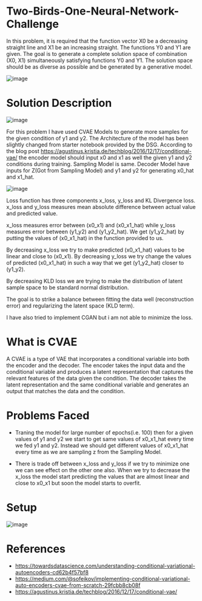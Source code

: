 # Two-Birds-One-Neural-Network-Challenge
In this problem, it is required that the function vector X0 be a decreasing straight line and X1 be an increasing straight. The functions Y0 and Y1 are given. The goal is to generate a complete solution space of combination (X0, X1) simultaneously satisfying functions Y0 and Y1. The solution space should be as diverse as possible and be generated by a generative model.

![image](https://github.com/vaibhavprajapati-22/Two-Birds-One-Neural-Network-Challenge/assets/148644657/544b5be3-e7ed-4838-9dff-5cba007cb22a)

# Solution Description

![image](https://github.com/vaibhavprajapati-22/Two-Birds-One-Neural-Network-Challenge/assets/148644657/6413d38b-898d-4dad-a069-b42f80aa0da3)

For this problem I have used CVAE Models to generate more samples for the given condition of y1 and y2. The Architecture of the model has been slightly changed from starter notebook provided by the DSG. According to the blog post https://agustinus.kristia.de/techblog/2016/12/17/conditional-vae/ the encoder model should input x0 and x1 as well the given y1 and y2 conditions during training. Sampling Model is same. Decoder Model have inputs for Z(Got from Sampling Model) and y1 and y2 for generating x0_hat and x1_hat.

![image](https://github.com/vaibhavprajapati-22/Two-Birds-One-Neural-Network-Challenge/assets/148644657/417e4daf-99a6-4cd2-84d8-85cafbde5300)

Loss function has three components x_loss, y_loss and KL Divergence loss. x_loss and y_loss measures mean absolute difference between actual value and predicted value.

x_loss measures error between (x0_x1) and (x0_x1_hat) while y_loss measures error between (y1_y2) and (y1_y2_hat). We get (y1_y2_hat) by putting the values of (x0_x1_hat) in the function provided to us. 

By decreasing x_loss we try to make predicted (x0_x1_hat) values to be linear and close to (x0_x1). By decreasing y_loss we try change the values of predicted (x0_x1_hat) in such a way that we get (y1_y2_hat) closer to (y1_y2).

By decreasing KLD loss we are trying to make the distribution of latent sample space to be standard normal distribution.

The goal is to strike a balance between fitting the data well (reconstruction error) and regularizing the latent space (KLD term).

I have also tried to implement CGAN but i am not able to minimize the loss.

# What is CVAE
A CVAE is a type of VAE that incorporates a conditional variable into both the encoder and the decoder. The encoder takes the input data and the conditional variable and produces a latent representation that captures the relevant features of the data given the condition. The decoder takes the latent representation and the same conditional variable and generates an output that matches the data and the condition.

# Problems Faced

- Traning the model for large number of epochs(i.e. 100) then for a given values of y1 and y2 we start to get same values of x0_x1_hat every time we fed y1 and y2. Instead we should get different values of x0_x1_hat every time as we are sampling z from the Sampling Model.
  
- There is trade off between x_loss and y_loss if we try to minimize one we can see effect on the other one also. When we try to decrease the x_loss the model start predicting the values that are almost linear and close to x0_x1 but soon the model starts to overfit.

# Setup 
![image](https://github.com/vaibhavprajapati-22/Two-Birds-One-Neural-Network-Challenge/assets/148644657/373081ba-0da0-4d00-ba8b-97115a923259)

# References
- https://towardsdatascience.com/understanding-conditional-variational-autoencoders-cd62b4f57bf8
- https://medium.com/@sofeikov/implementing-conditional-variational-auto-encoders-cvae-from-scratch-29fcbb8cb08f
- https://agustinus.kristia.de/techblog/2016/12/17/conditional-vae/
